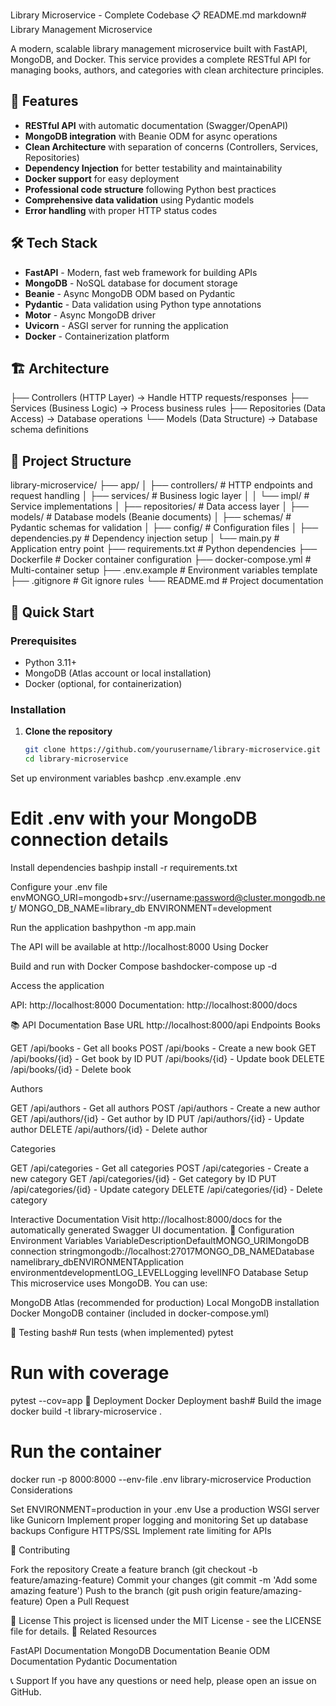 Library Microservice - Complete Codebase
📋 README.md
markdown# Library Management Microservice

A modern, scalable library management microservice built with FastAPI, MongoDB, and Docker. This service provides a complete RESTful API for managing books, authors, and categories with clean architecture principles.

## 🚀 Features

- **RESTful API** with automatic documentation (Swagger/OpenAPI)
- **MongoDB integration** with Beanie ODM for async operations
- **Clean Architecture** with separation of concerns (Controllers, Services, Repositories)
- **Dependency Injection** for better testability and maintainability
- **Docker support** for easy deployment
- **Professional code structure** following Python best practices
- **Comprehensive data validation** using Pydantic models
- **Error handling** with proper HTTP status codes

## 🛠 Tech Stack

- **FastAPI** - Modern, fast web framework for building APIs
- **MongoDB** - NoSQL database for document storage
- **Beanie** - Async MongoDB ODM based on Pydantic
- **Pydantic** - Data validation using Python type annotations
- **Motor** - Async MongoDB driver
- **Uvicorn** - ASGI server for running the application
- **Docker** - Containerization platform

## 🏗 Architecture
├── Controllers (HTTP Layer)     → Handle HTTP requests/responses
├── Services (Business Logic)    → Process business rules
├── Repositories (Data Access)   → Database operations
└── Models (Data Structure)      → Database schema definitions

## 📁 Project Structure
library-microservice/
├── app/
│   ├── controllers/           # HTTP endpoints and request handling
│   ├── services/             # Business logic layer
│   │   └── impl/            # Service implementations
│   ├── repositories/         # Data access layer
│   ├── models/              # Database models (Beanie documents)
│   ├── schemas/             # Pydantic schemas for validation
│   ├── config/              # Configuration files
│   ├── dependencies.py      # Dependency injection setup
│   └── main.py             # Application entry point
├── requirements.txt         # Python dependencies
├── Dockerfile              # Docker container configuration
├── docker-compose.yml      # Multi-container setup
├── .env.example           # Environment variables template
├── .gitignore            # Git ignore rules
└── README.md            # Project documentation

## 🚀 Quick Start

### Prerequisites

- Python 3.11+
- MongoDB (Atlas account or local installation)
- Docker (optional, for containerization)

### Installation

1. **Clone the repository**
   ```bash
   git clone https://github.com/yourusername/library-microservice.git
   cd library-microservice

Set up environment variables
bashcp .env.example .env
# Edit .env with your MongoDB connection details

Install dependencies
bashpip install -r requirements.txt

Configure your .env file
envMONGO_URI=mongodb+srv://username:password@cluster.mongodb.net/
MONGO_DB_NAME=library_db
ENVIRONMENT=development

Run the application
bashpython -m app.main


The API will be available at http://localhost:8000
Using Docker

Build and run with Docker Compose
bashdocker-compose up -d

Access the application

API: http://localhost:8000
Documentation: http://localhost:8000/docs



📚 API Documentation
Base URL
http://localhost:8000/api
Endpoints
Books

GET /api/books - Get all books
POST /api/books - Create a new book
GET /api/books/{id} - Get book by ID
PUT /api/books/{id} - Update book
DELETE /api/books/{id} - Delete book

Authors

GET /api/authors - Get all authors
POST /api/authors - Create a new author
GET /api/authors/{id} - Get author by ID
PUT /api/authors/{id} - Update author
DELETE /api/authors/{id} - Delete author

Categories

GET /api/categories - Get all categories
POST /api/categories - Create a new category
GET /api/categories/{id} - Get category by ID
PUT /api/categories/{id} - Update category
DELETE /api/categories/{id} - Delete category

Interactive Documentation
Visit http://localhost:8000/docs for the automatically generated Swagger UI documentation.
🔧 Configuration
Environment Variables
VariableDescriptionDefaultMONGO_URIMongoDB connection stringmongodb://localhost:27017MONGO_DB_NAMEDatabase namelibrary_dbENVIRONMENTApplication environmentdevelopmentLOG_LEVELLogging levelINFO
Database Setup
This microservice uses MongoDB. You can use:

MongoDB Atlas (recommended for production)
Local MongoDB installation
Docker MongoDB container (included in docker-compose.yml)

🧪 Testing
bash# Run tests (when implemented)
pytest

# Run with coverage
pytest --cov=app
🚀 Deployment
Docker Deployment
bash# Build the image
docker build -t library-microservice .

# Run the container
docker run -p 8000:8000 --env-file .env library-microservice
Production Considerations

Set ENVIRONMENT=production in your .env
Use a production WSGI server like Gunicorn
Implement proper logging and monitoring
Set up database backups
Configure HTTPS/SSL
Implement rate limiting for APIs

🤝 Contributing

Fork the repository
Create a feature branch (git checkout -b feature/amazing-feature)
Commit your changes (git commit -m 'Add some amazing feature')
Push to the branch (git push origin feature/amazing-feature)
Open a Pull Request

📝 License
This project is licensed under the MIT License - see the LICENSE file for details.
🔗 Related Resources

FastAPI Documentation
MongoDB Documentation
Beanie ODM Documentation
Pydantic Documentation

📞 Support
If you have any questions or need help, please open an issue on GitHub.
